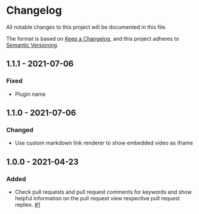 # Changelog
All notable changes to this project will be documented in this file.

The format is based on [Keep a Changelog](https://keepachangelog.com/en/1.0.0/),
and this project adheres to [Semantic Versioning](https://semver.org/spec/v2.0.0.html).

## 1.1.1 - 2021-07-06
### Fixed
- Plugin name

## 1.1.0 - 2021-07-06
### Changed
- Use custom markdown link renderer to show embedded video as iframe

## 1.0.0 - 2021-04-23
### Added
- Check pull requests and pull request comments for keywords and show helpful information on the pull request view respective pull request replies. [#1](https://github.com/scm-manager/scm-scw-plugin/pull/1)
